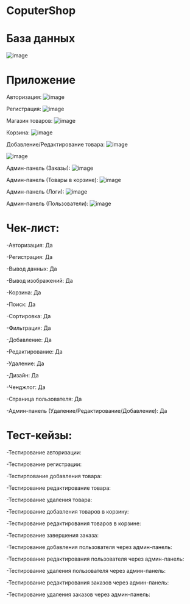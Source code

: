 # CoputerShop



# База данных

![image](https://github.com/user-attachments/assets/64609b0a-21e1-47e7-bc09-2ff362fd0bda)

# Приложение

Авторизация:
![image](https://github.com/user-attachments/assets/085631c8-e3bf-4137-bf51-7743547820ea)

Регистрация:
![image](https://github.com/user-attachments/assets/793b39b7-837c-46b4-bb33-2479b75d7802)

Магазин товаров:
![image](https://github.com/user-attachments/assets/76711d61-d9a2-4789-b808-25d172139e86)

Корзина:
![image](https://github.com/user-attachments/assets/771499a2-eb03-49dc-b33b-84c95399e498)

Добавление/Редактирование товара:
![image](https://github.com/user-attachments/assets/d569ef81-1dce-49ad-9f62-c98c9d4c28e6)

![image](https://github.com/user-attachments/assets/ccbb976e-e0e4-489c-8b40-e411d9523d69)

Админ-панель (Заказы):
![image](https://github.com/user-attachments/assets/894e5c8d-d879-4de8-80fd-93b2b34b830c)

Админ-панель (Товары в корзине):
![image](https://github.com/user-attachments/assets/76667817-3f2f-4135-bf44-f9be01b83d32)

Админ-панель (Логи):
![image](https://github.com/user-attachments/assets/9faae79b-88d4-4d3a-9688-475e4eb90a36)

Админ-панель (Пользователи):
![image](https://github.com/user-attachments/assets/28e74b1d-ea08-4644-84ef-9e52f34db738)

# Чек-лист:

-Авторизация: Да

-Регистрация: Да

-Вывод данных: Да

-Вывод изображений: Да

-Корзина: Да

-Поиск: Да

-Сортировка: Да

-Фильтрация: Да

-Добавление: Да

-Редактирование: Да

-Удаление: Да

-Дизайн: Да

-Ченджлог: Да

-Страница пользователя: Да

-Админ-панель (Удаление/Редактирование/Добавление): Да

# Тест-кейзы: 

-Тестирование авторизации: 

-Тестирование регистрации: 

-Тестирпование добавления товара: 

-Тестирование редактирование товара: 

-Тестирование удаления товара: 

-Тестирование добавления товаров в корзину: 

-Тестирование редактирования товаров в корзине: 

-Тестирование завершения заказа: 

-Тестирование добавления пользователя через админ-панель: 

-Тестирование редактирования пользователя через админ-панель: 

-Тестирование удаления пользователя через админ-панель: 

-Тестирование редактирования заказов через админ-панель: 

-Тестирование удаления заказов через админ-панель: 
